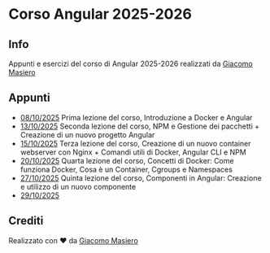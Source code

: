# Corso Angular 2025-2026

## Info
Appunti e esercizi del corso di Angular 2025-2026 realizzati da [Giacomo Masiero](https://www.geckydev.me)

 ## Appunti
 - [08/10/2025](./appunti/08102025.md) Prima lezione del corso, Introduzione a Docker e Angular
 - [13/10/2025](./appunti/13102025.md) Seconda lezione del corso, NPM e Gestione dei pacchetti + Creazione di un nuovo progetto Angular
 - [15/10/2025](./appunti/15102025.md) Terza lezione del corso, Creazione di un nuovo container webserver con Nginx + Comandi utili di Docker, Angular CLI e NPM
 - [20/10/2025](./appunti/20102025.md) Quarta lezione del corso, Concetti di Docker: Come funziona Docker, Cosa è un Container, Cgroups e Namespaces
 - [27/10/2025](./appunti/27102025.md) Quinta lezione del corso, Componenti in Angular: Creazione e utilizzo di un nuovo componente
 - [29/10/2025](./appunti/29102025.md) 

## Crediti
Realizzato con ❤️ da [Giacomo Masiero](https://www.geckydev.me)